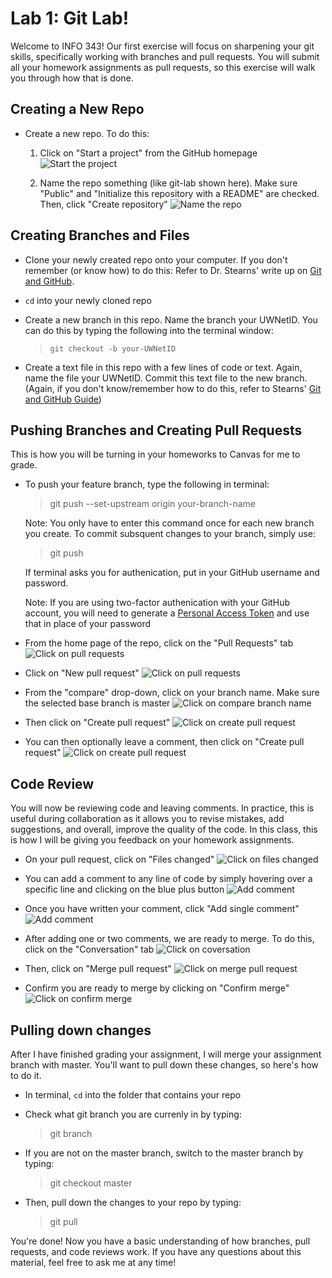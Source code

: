 # Lab 1: Git Lab!

Welcome to INFO 343! Our first exercise will focus on sharpening your git skills, specifically working with branches and pull requests. You will submit all your homework assignments as pull requests, so this exercise will walk you through how that is done. 

## Creating a New Repo
* Create a new repo. To do this:
  1. Click on "Start a project" from the GitHub homepage 
![Start the project](./images/startproject.png?raw=true)

  2. Name the repo something (like git-lab shown here). Make sure "Public" and "Initialize this repository with a README" are checked. Then, click "Create repository"
![Name the repo](./images/namerepo.png?raw=true)

## Creating Branches and Files
* Clone your newly created repo onto your computer. If you don't remember (or know how) to do this: Refer to Dr. Stearns' write up on [Git and GitHub](https://drstearns.github.io/tutorials/git/).

* `cd` into your newly cloned repo

* Create a new branch in this repo. Name the branch your UWNetID. You can do this by typing the following into the terminal window:
  > `git checkout -b your-UWNetID`

* Create a text file in this repo with a few lines of code or text. Again, name the file your UWNetID. Commit this text file to the new branch. (Again, if you don't know/remember how to do this, refer to Stearns' [Git and GitHub Guide](https://drstearns.github.io/tutorials/git/))

## Pushing Branches and Creating Pull Requests 
This is how you will be turning in your homeworks to Canvas for me to grade.

* To push your feature branch, type the following in terminal:
  > git push --set-upstream origin your-branch-name

  Note: You only have to enter this command once for each new branch you create. To commit subsquent changes to your branch, simply use:

  > git push

  If terminal asks you for authenication, put in your GitHub username and password.
  
  Note: If you are using two-factor authenication with your GitHub account, you will need to generate a [Personal Access Token](https://github.com/login?return_to=https%3A%2F%2Fgithub.com%2Fsettings%2Ftokens) and use that in place of your password

* From the home page of the repo, click on the "Pull Requests" tab
![Click on pull requests](./images/frontpagepull.png?raw=true)

* Click on "New pull request" 
![Click on pull requests](./images/newpull.png?raw=true)

* From the "compare" drop-down, click on your branch name. Make sure the selected base branch is master
![Click on compare branch name](./images/comparebranch.png?raw=true)

* Then click on "Create pull request"
![Click on create pull request](./images/createpull.png?raw=true)

* You can then optionally leave a comment, then click on "Create pull request"
![Click on create pull request](./images/finishrequest.png?raw=true)

## Code Review
You will now be reviewing code and leaving comments. In practice, this is useful during collaboration as it allows you to revise mistakes, add suggestions, and overall, improve the quality of the code. In this class, this is how I will be giving you feedback on your homework assignments.

* On your pull request, click on "Files changed"
![Click on files changed](./images/codereview.png?raw=true)

* You can add a comment to any line of code by simply hovering over a specific line and clicking on the blue plus button
![Add comment](./images/comment.gif?raw=true)

* Once you have written your comment, click "Add single comment"
![Add comment](./images/addcomment.png?raw=true)

* After adding one or two comments, we are ready to merge. To do this, click on the "Conversation" tab
![Click on coversation](./images/conversation.png?raw=true)

* Then, click on "Merge pull request"
![Click on merge pull request](./images/mergerequest.png?raw=true)

* Confirm you are ready to merge by clicking on "Confirm merge" 
![Click on confirm merge](./images/confirmmerge.png?raw=true)

## Pulling down changes
After I have finished grading your assignment, I will merge your assignment branch with master. You'll want to pull down these changes, so here's how to do it.

* In terminal, `cd` into the folder that contains your repo

* Check what git branch you are currenly in by typing: 
  > git branch

* If you are not on the master branch, switch to the master branch by typing:
  > git checkout master

* Then, pull down the changes to your repo by typing:
  > git pull

You're done! Now you have a basic understanding of how branches, pull requests, and code reviews work. If you have any questions about this material, feel free to ask me at any time!

